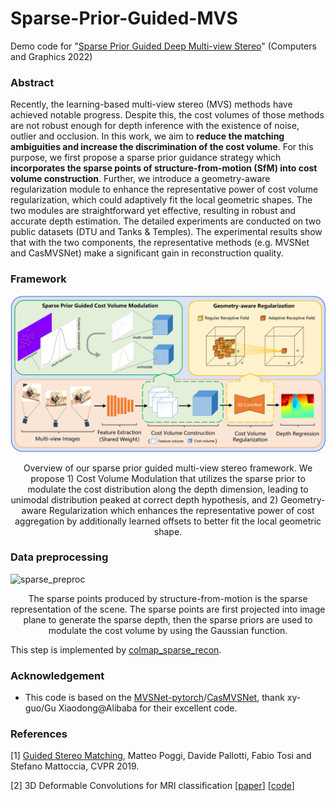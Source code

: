 # Sparse-Prior-Guided-MVS

Demo code for "[Sparse Prior Guided Deep Multi-view Stereo](https://www.sciencedirect.com/science/article/abs/pii/S0097849322001157)" (Computers and Graphics 2022)

### Abstract

Recently, the learning-based multi-view stereo (MVS) methods have achieved notable progress. Despite this, the cost volumes of those methods are not robust enough for depth inference with the existence of noise, outlier and occlusion. In this work, we aim to **reduce the matching ambiguities and increase the discrimination of the cost volume**. For this purpose, we first propose a sparse prior guidance strategy which **incorporates the sparse points of structure-from-motion (SfM) into cost  volume construction**. Further, we introduce a geometry-aware regularization module to enhance the representative power of cost volume regularization, which could adaptively fit the local geometric shapes. The two modules are straightforward yet effective, resulting in robust and accurate depth estimation. The detailed experiments are conducted on two public datasets (DTU and Tanks & Temples). The experimental results show that with the two components, the representative methods (e.g. MVSNet and CasMVSNet) make a significant gain in reconstruction quality. 

### Framework
![framework](/figures/Sparse_Guided_MVS_Framework_EN.png)
<center> Overview of our sparse prior guided multi-view stereo framework. We propose 1) Cost Volume Modulation that utilizes the sparse prior to modulate the cost distribution along the depth dimension, leading to unimodal distribution peaked at correct depth hypothesis, and 2) Geometry-aware Regularization which enhances the representative power of cost aggregation by additionally learned offsets to better fit the local geometric shape.
</center>

### Data preprocessing
![sparse_preproc](/figures/sparse_preproc.png)
<center> The sparse points produced by structure-from-motion is the sparse representation of the scene. The sparse points are first projected into image plane to generate the sparse depth, then the sparse priors are used to modulate the cost volume by  using the Gaussian function. 
</center> 

This step is implemented by [colmap_sparse_recon](https://github.com/XYZ-qiyh/colmap_sparse_recon).


<!--
### How to use
0. Dependencies
   + ```   pip install -r requirements.txt   ```
1. Data Preprocessing
   + apply [colmap_sparse_recon](https://github.com/XYZ-qiyh/colmap-sparse-recon) to recover sparse points and convert the sparse points to sparse depth map.

2. Depth inference using sparse points guidance
   + modify the `sparse_filename` in `dtu_yao_eval.py`
   + Enable `--use_guided` in `eval.sh`


### Qualitative Comparison

![depth_results](/figures/depth_results.png)
-->

### Acknowledgement
   + This code is based on the [MVSNet-pytorch](https://github.com/xy-guo/MVSNet_pytorch)/[CasMVSNet](https://github.com/alibaba/cascade-stereo/tree/master/CasMVSNet), thank xy-guo/Gu Xiaodong@Alibaba for their excellent code.

### References
[1] [Guided Stereo Matching](https://github.com/mattpoggi/guided-stereo), Matteo Poggi, Davide Pallotti, Fabio Tosi and Stefano Mattoccia, CVPR 2019.

[2] 3D Deformable Convolutions for MRI classification [[paper](https://arxiv.org/pdf/1911.01898.pdf)] [[code](https://github.com/kondratevakate/3d-deformable-convolutions)] 

